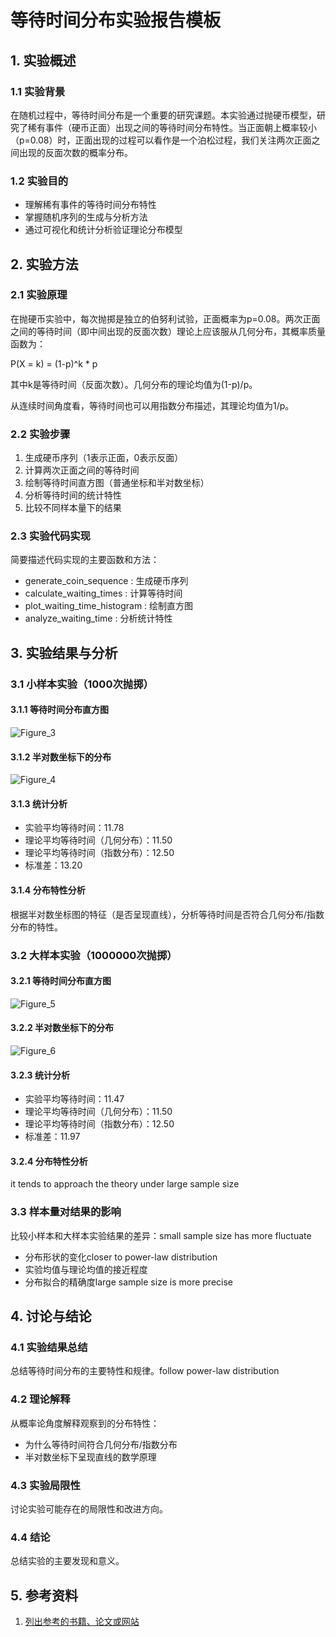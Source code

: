 # 等待时间分布实验报告模板
## 1. 实验概述
### 1.1 实验背景
在随机过程中，等待时间分布是一个重要的研究课题。本实验通过抛硬币模型，研究了稀有事件（硬币正面）出现之间的等待时间分布特性。当正面朝上概率较小（p=0.08）时，正面出现的过程可以看作是一个泊松过程，我们关注两次正面之间出现的反面次数的概率分布。

### 1.2 实验目的
- 理解稀有事件的等待时间分布特性
- 掌握随机序列的生成与分析方法
- 通过可视化和统计分析验证理论分布模型
## 2. 实验方法
### 2.1 实验原理
在抛硬币实验中，每次抛掷是独立的伯努利试验，正面概率为p=0.08。两次正面之间的等待时间（即中间出现的反面次数）理论上应该服从几何分布，其概率质量函数为：

P(X = k) = (1-p)^k * p

其中k是等待时间（反面次数）。几何分布的理论均值为(1-p)/p。

从连续时间角度看，等待时间也可以用指数分布描述，其理论均值为1/p。

### 2.2 实验步骤
1. 生成硬币序列（1表示正面，0表示反面）
2. 计算两次正面之间的等待时间
3. 绘制等待时间直方图（普通坐标和半对数坐标）
4. 分析等待时间的统计特性
5. 比较不同样本量下的结果
### 2.3 实验代码实现
简要描述代码实现的主要函数和方法：

- generate_coin_sequence : 生成硬币序列
- calculate_waiting_times : 计算等待时间
- plot_waiting_time_histogram : 绘制直方图
- analyze_waiting_time : 分析统计特性
## 3. 实验结果与分析
### 3.1 小样本实验（1000次抛掷） 
#### 3.1.1 等待时间分布直方图
![Figure_3](https://github.com/user-attachments/assets/7c1a45fd-1c15-42b0-9c0e-e5b440680f5a)

#### 3.1.2 半对数坐标下的分布
![Figure_4](https://github.com/user-attachments/assets/876239ac-4582-4368-a0db-776987af3819)


 #### 3.1.3 统计分析
- 实验平均等待时间：11.78
- 理论平均等待时间（几何分布）：11.50
- 理论平均等待时间（指数分布）：12.50
- 标准差：13.20
#### 3.1.4 分布特性分析
根据半对数坐标图的特征（是否呈现直线），分析等待时间是否符合几何分布/指数分布的特性。

### 3.2 大样本实验（1000000次抛掷） 
#### 3.2.1 等待时间分布直方图
![Figure_5](https://github.com/user-attachments/assets/7117111e-c76e-4c1e-b03b-33088f31ffd5)

#### 3.2.2 半对数坐标下的分布
![Figure_6](https://github.com/user-attachments/assets/b532c44e-a242-4fa4-b4ff-516124ffbaee)

#### 3.2.3 统计分析
- 实验平均等待时间：11.47
- 理论平均等待时间（几何分布）：11.50
- 理论平均等待时间（指数分布）：12.50
- 标准差：11.97
#### 3.2.4 分布特性分析
it tends to approach the theory under large sample size

### 3.3 样本量对结果的影响
比较小样本和大样本实验结果的差异：small sample size has more fluctuate

- 分布形状的变化closer to power-law distribution
- 实验均值与理论均值的接近程度
- 分布拟合的精确度large sample size is more precise
## 4. 讨论与结论
### 4.1 实验结果总结
总结等待时间分布的主要特性和规律。follow power-law distribution

### 4.2 理论解释
从概率论角度解释观察到的分布特性：
- 为什么等待时间符合几何分布/指数分布
- 半对数坐标下呈现直线的数学原理
### 4.3 实验局限性
讨论实验可能存在的局限性和改进方向。

### 4.4 结论
总结实验的主要发现和意义。

## 5. 参考资料
1. [列出参考的书籍、论文或网站](如果没有可以删除)
